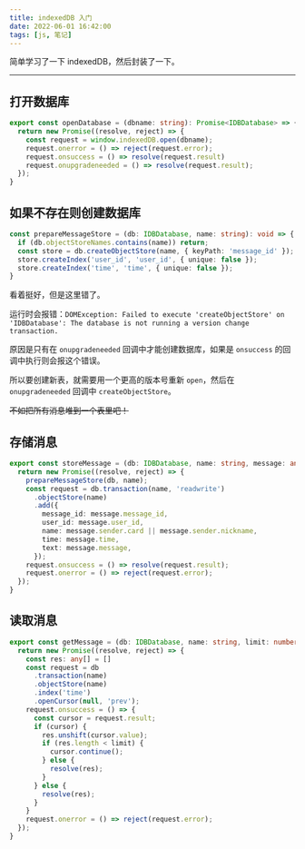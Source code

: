 ```yaml
---
title: indexedDB 入门
date: 2022-06-01 16:42:00
tags: [js, 笔记]
---
```


简单学习了一下 indexedDB，然后封装了一下。

---

## 打开数据库
```ts
export const openDatabase = (dbname: string): Promise<IDBDatabase> => {
  return new Promise((resolve, reject) => {
    const request = window.indexedDB.open(dbname);
    request.onerror = () => reject(request.error);
    request.onsuccess = () => resolve(request.result)
    request.onupgradeneeded = () => resolve(request.result);
  });
}
```

## 如果不存在则创建数据库
```ts
const prepareMessageStore = (db: IDBDatabase, name: string): void => {
  if (db.objectStoreNames.contains(name)) return;
  const store = db.createObjectStore(name, { keyPath: 'message_id' });
  store.createIndex('user_id', 'user_id', { unique: false });
  store.createIndex('time', 'time', { unique: false });
}
```

看着挺好，但是这里错了。

运行时会报错：`DOMException: Failed to execute 'createObjectStore' on 'IDBDatabase': The database is not running a version change transaction.`

原因是只有在 `onupgradeneeded` 回调中才能创建数据库，如果是 `onsuccess` 的回调中执行则会报这个错误。

所以要创建新表，就需要用一个更高的版本号重新 `open`，然后在 `onupgradeneeded` 回调中 `createObjectStore`。

~~不如把所有消息堆到一个表里吧！~~

## 存储消息
```ts
export const storeMessage = (db: IDBDatabase, name: string, message: any): Promise<any> => {
  return new Promise((resolve, reject) => {
    prepareMessageStore(db, name);
    const request = db.transaction(name, 'readwrite')
      .objectStore(name)
      .add({
        message_id: message.message_id,
        user_id: message.user_id,
        name: message.sender.card || message.sender.nickname,
        time: message.time,
        text: message.message,
      });
    request.onsuccess = () => resolve(request.result);
    request.onerror = () => reject(request.error);
  });
}
```

## 读取消息
```ts
export const getMessage = (db: IDBDatabase, name: string, limit: number = 10): Promise<any[]> => {
  return new Promise((resolve, reject) => {
    const res: any[] = []
    const request = db
      .transaction(name)
      .objectStore(name)
      .index('time')
      .openCursor(null, 'prev');
    request.onsuccess = () => {
      const cursor = request.result;
      if (cursor) {
        res.unshift(cursor.value);
        if (res.length < limit) {
          cursor.continue();
        } else {
          resolve(res);
        }
      } else {
        resolve(res);
      }
    }
    request.onerror = () => reject(request.error);
  });
}
```
